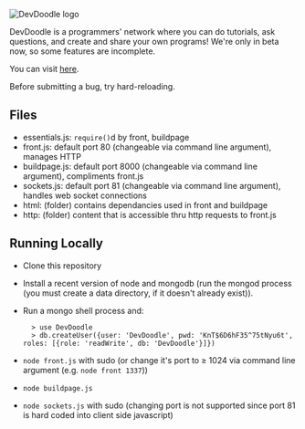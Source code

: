 ![DevDoodle logo](http://devdoodle.net/a/logo1.png)

DevDoodle is a programmers' network where you can do tutorials, ask questions, and create and share your own programs! We're only in beta now, so some features are incomplete.

You can visit [here](http://devdoodle.net).

Before submitting a bug, try hard-reloading.

## Files

- essentials.js: `require()`d by front, buildpage
- front.js: default port 80 (changeable via command line argument), manages HTTP
- buildpage.js: default port 8000 (changeable via command line argument), compliments front.js
- sockets.js: default port 81 (changeable via command line argument), handles web socket connections
- html: (folder) contains dependancies used in front and buildpage
- http: (folder) content that is accessible thru http requests to front.js

## Running Locally

- Clone this repository
- Install a recent version of node and mongodb (run the mongod process (you must create a data directory, if it doesn't already exist)).
- Run a mongo shell process and:

		> use DevDoodle
		> db.createUser({user: 'DevDoodle', pwd: 'KnT$6D6hF35^75tNyu6t', roles: [{role: 'readWrite', db: 'DevDoodle'}]})
- `node front.js` with sudo (or change it's port to ≥ 1024 via command line argument (e.g. `node front 1337`))
- `node buildpage.js`
- `node sockets.js` with sudo (changing port is not supported since port 81 is hard coded into client side javascript)
